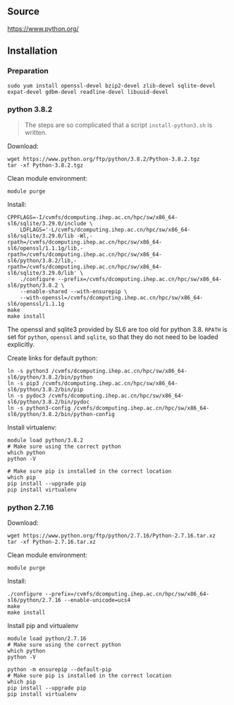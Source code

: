 ## Source

<https://www.python.org/>


## Installation

### Preparation

```
sudo yum install openssl-devel bzip2-devel zlib-devel sqlite-devel expat-devel gdbm-devel readline-devel libuuid-devel
```

### python 3.8.2

> The steps are so complicated that a script `install-python3.sh` is written.

Download:

```
wget https://www.python.org/ftp/python/3.8.2/Python-3.8.2.tgz
tar -xf Python-3.8.2.tgz
```

Clean module environment:

```
module purge
```

Install:

```
CPPFLAGS=-I/cvmfs/dcomputing.ihep.ac.cn/hpc/sw/x86_64-sl6/sqlite/3.29.0/include \
    LDFLAGS='-L/cvmfs/dcomputing.ihep.ac.cn/hpc/sw/x86_64-sl6/sqlite/3.29.0/lib -Wl,-rpath=/cvmfs/dcomputing.ihep.ac.cn/hpc/sw/x86_64-sl6/openssl/1.1.1g/lib,-rpath=/cvmfs/dcomputing.ihep.ac.cn/hpc/sw/x86_64-sl6/python/3.8.2/lib,-rpath=/cvmfs/dcomputing.ihep.ac.cn/hpc/sw/x86_64-sl6/sqlite/3.29.0/lib' \
    ./configure --prefix=/cvmfs/dcomputing.ihep.ac.cn/hpc/sw/x86_64-sl6/python/3.8.2 \
    --enable-shared --with-ensurepip \
    --with-openssl=/cvmfs/dcomputing.ihep.ac.cn/hpc/sw/x86_64-sl6/openssl/1.1.1g
make
make install
```

The openssl and sqlite3 provided by SL6 are too old for python 3.8.
`RPATH` is set for `python`, `openssl` and `sqlite`, so that
they do not need to be loaded explicitly.

Create links for default python:

```
ln -s python3 /cvmfs/dcomputing.ihep.ac.cn/hpc/sw/x86_64-sl6/python/3.8.2/bin/python
ln -s pip3 /cvmfs/dcomputing.ihep.ac.cn/hpc/sw/x86_64-sl6/python/3.8.2/bin/pip
ln -s pydoc3 /cvmfs/dcomputing.ihep.ac.cn/hpc/sw/x86_64-sl6/python/3.8.2/bin/pydoc
ln -s python3-config /cvmfs/dcomputing.ihep.ac.cn/hpc/sw/x86_64-sl6/python/3.8.2/bin/python-config
```

Install virtualenv:

```
module load python/3.8.2
# Make sure using the correct python
which python
python -V

# Make sure pip is installed in the correct location
which pip
pip install --upgrade pip
pip install virtualenv
```

### python 2.7.16

Download:

```
wget https://www.python.org/ftp/python/2.7.16/Python-2.7.16.tar.xz
tar -xf Python-2.7.16.tar.xz
```

Clean module environment:

```
module purge
```

Install:

```
./configure --prefix=/cvmfs/dcomputing.ihep.ac.cn/hpc/sw/x86_64-sl6/python/2.7.16 --enable-unicode=ucs4
make
make install
```

Install pip and virtualenv

```
module load python/2.7.16
# Make sure using the correct python
which python
python -V

python -m ensurepip --default-pip
# Make sure pip is installed in the correct location
which pip
pip install --upgrade pip
pip install virtualenv
```
